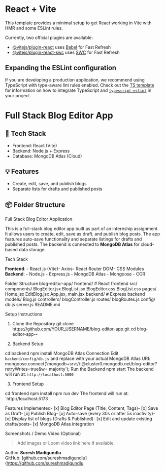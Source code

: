 # React + Vite

This template provides a minimal setup to get React working in Vite with HMR and some ESLint rules.

Currently, two official plugins are available:

- [@vitejs/plugin-react](https://github.com/vitejs/vite-plugin-react/blob/main/packages/plugin-react) uses [Babel](https://babeljs.io/) for Fast Refresh
- [@vitejs/plugin-react-swc](https://github.com/vitejs/vite-plugin-react/blob/main/packages/plugin-react-swc) uses [SWC](https://swc.rs/) for Fast Refresh

## Expanding the ESLint configuration

If you are developing a production application, we recommend using TypeScript with type-aware lint rules enabled. Check out the [TS template](https://github.com/vitejs/vite/tree/main/packages/create-vite/template-react-ts) for information on how to integrate TypeScript and [`typescript-eslint`](https://typescript-eslint.io) in your project.



# Full Stack Blog Editor App

## 🚀 Tech Stack
- Frontend: React (Vite)
- Backend: Node.js + Express
- Database: MongoDB Atlas (Cloud)

## 💡 Features
- Create, edit, save, and publish blogs
- Separate lists for drafts and published posts

## 📦 Folder Structure

Full Stack Blog Editor Application

 This is a full-stack blog editor app built as part of an internship assignment. It allows users to create, edit, save as draft,
 and publish blog posts. The app features auto-save functionality and separate listings for drafts and published posts.
 The backend is connected to **MongoDB Atlas** for cloud-based data storage.

Tech Stack

 **Frontend**:  - React.js (Vite)- Axios- React Router DOM- CSS Modules
 **Backend**:  - Node.js  - Express.js  - MongoDB Atlas  - Mongoose  - COR


Folder Structure
 blog-editor-app/
 frontend/         # React frontend
    src/
        components/
           BlogEditor.jsx
           BlogList.jsx
           BlogEditor.css
           BlogList.css
        pages/
           Home.jsx
           EditBlog.jsx
        App.jsx, main.jsx
 backend/          # Express backend
    models/
       Blog.js
    controllers/
       blogController.js
    routes/
       blogRoutes.js
    config/
       db.js
    server.js
 README.md


Setup Instructions

 1. Clone the Repository
 git clone https://github.com/YOUR_USERNAME/blog-editor-app.git
 cd blog-editor-app--

2. Backend Setup

 cd backend
 npm install
 MongoDB Atlas Connection
 Edit `backend/config/db.js` and replace with your actual MongoDB Atlas URI:
 mongoose.connect('mongodb+srv://<username>:<password>@cluster0.mongodb.net/blog-editor?retryWrites=true&w=
 majority');
 Run the Backend
 npm start
 The backend will run at: `http://localhost:5000`

 3. Frontend Setup

 cd frontend
 npm install
 npm run dev
 The frontend will run at: `http://localhost:5173

Features Implemented- [x] Blog Editor Page (Title, Content, Tags)- [x] Save as Draft- [x] Publish Blog- [x] Auto-save (every 30s or after 5s inactivity)- [x] Display list of blogs (Drafts & Published)- [x] Edit and update existing drafts/posts- [x] MongoDB Atlas integration

Screenshots / Demo Video (Optional)
 > Add images or Loom video link here if available.

Author
 **Suresh Madigundlu**  
GitHub: [github.com/sureshmadigundlu](https://github.com/sureshmadigundlu